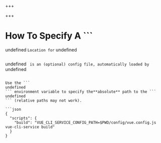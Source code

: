
+++

+++
# How To Specify A ```
undefined
``` Location for ```
undefined
```

```
undefined
``` is an (optional) config file, automatically loaded by```
undefined
``` if present in the project root (next to package.json)

Use the ```
undefined
``` environment variable to specify the**absolute** path to the ```
undefined
``` (relative paths may not work).

```json 
{
  "scripts": {
    "build": "VUE_CLI_SERVICE_CONFIG_PATH=$PWD/config/vue.config.js vue-cli-service build"
  }
}
```

